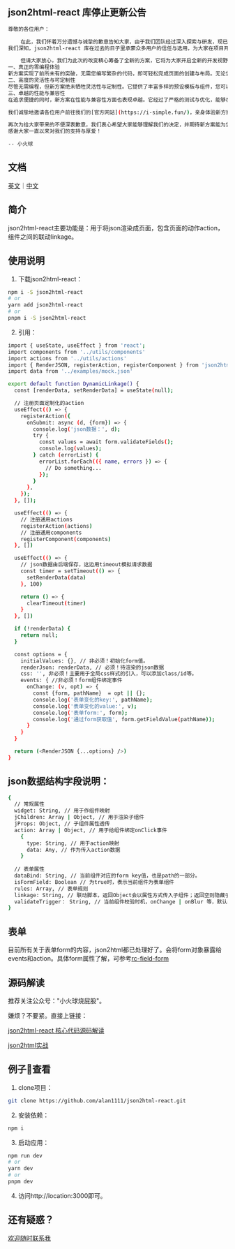 ## json2html-react 库停止更新公告
```bash
尊敬的各位用户：

    在此，我们怀着万分遗憾与诚挚的歉意告知大家，由于我们团队经过深入探索与研发，现已推出了更具创新性和卓越性能的替代方案，故而决定对 json2html-react 库停止更新维护。
我们深知，json2html-react 库在过去的日子里承蒙众多用户的信任与选用，为大家在项目开发过程中贡献了一份力量，对此我们深表感激。然而，技术的发展日新月异，为了能给大家带来更优质、高效且便捷的开发体验，我们不得不做出这一艰难的决定。

    但请大家放心，我们为此次的改变精心筹备了全新的方案，它将为大家开启全新的开发视野，带来诸多令人惊喜的特性：
一、真正的零编程体验
新方案实现了前所未有的突破，无需您编写繁杂的代码，即可轻松完成页面的创建与布局。无论您是经验丰富的开发者，还是刚刚入门的新手，都能在零编程的环境下快速实现自己心中理想的页面效果，大大节省了开发时间与精力，让您将更多的心思聚焦在业务逻辑与创意构思上。
二、高度的灵活性与可定制性
尽管无需编程，但新方案绝未牺牲灵活性与定制性。它提供了丰富多样的预设模板与组件，您可以根据具体项目需求，轻松对页面的各个元素进行个性化调整与定制。从页面风格、布局结构到元素样式，一切皆可按照您的意愿随心变换，确保您打造出独一无二且贴合项目需求的完美页面。
三、卓越的性能与兼容性
在追求便捷的同时，新方案在性能与兼容性方面也表现卓越。它经过了严格的测试与优化，能够在各种主流浏览器与设备上稳定运行，确保您的页面无论在何种环境下都能流畅展示，为用户提供优质的浏览体验。同时，其高效的渲染机制能够快速处理大量数据，即使面对复杂的页面结构与丰富的内容，也能轻松应对，毫无压力。

我们诚挚地邀请各位用户前往我们的[官方网站](https://i-simple.fun/)，亲身体验新方案所带来的这些令人惊叹的特性，一同见证零编程实现页面奇迹的精彩瞬间。

再次为给大家带来的不便深表歉意，我们衷心希望大家能够理解我们的决定，并期待新方案能为您的项目开发带来更多的便利与惊喜。
感谢大家一直以来对我们的支持与厚爱！

-- 小火球
```
## 文档
[英文](https://github.com/alan1111/json2html-react/blob/main/README.md)｜[中文](https://github.com/alan1111/json2html-react/blob/main/README_CN.md)

## 简介
json2html-react主要功能是：用于将json渲染成页面，包含页面的动作action，组件之间的联动linkage。

## 使用说明

1. 下载json2html-react：
```bash
npm i -S json2html-react
# or
yarn add json2html-react
# or
pnpm i -S json2html-react
```
2. 引用：

```bash
import { useState, useEffect } from 'react';
import components from '../utils/components'
import actions from '../utils/actions'
import { RenderJSON, registerAction, registerComponent } from 'json2html-react';
import data from '../examples/mock.json'

export default function DynamicLinkage() {
  const [renderData, setRenderData] = useState(null);

  // 注册页面定制化的action
  useEffect(() => {
    registerAction({
      onSubmit: async (d, {form}) => {
        console.log('json数据：', d);
        try {
          const values = await form.validateFields();
          console.log(values);
        } catch (errorList) {
          errorList.forEach(({ name, errors }) => {
            // Do something...
          });
        }
      },
    });
  }, []);

  useEffect(() => {
    // 注册通用actions
    registerAction(actions)
    // 注册通用components
    registerComponent(components)
  }, [])

  useEffect(() => {
    // json数据由后端保存，这边用timeout模拟请求数据
    const timer = setTimeout(() => {
      setRenderData(data)
    }, 100)

    return () => {
      clearTimeout(timer)
    }
  }, [])

  if (!renderData) {
    return null;
  }

  const options = {
    initialValues: {}, // 非必须！初始化form值。
    renderJson: renderData, // 必须！待渲染的json数据
    css: '', 非必须！主要用于全局css样式的引入，可以添加class/id等。
    events: { //非必须！form组件绑定事件
      onChange: (v, opt) => {
        const {form, pathName}  = opt || {};
        console.log('表单变化的key:', pathName);
        console.log('表单变化的value:', v);
        console.log('表单form:', form);
        console.log('通过form获取值', form.getFieldValue(pathName));
      }
    }
  }

  return (<RenderJSON {...options} />)
}

```
## json数据结构字段说明：

```bash
{
  // 常规属性
  widget: String, // 用于作组件映射
  jChildren: Array | Object, // 用于渲染子组件
  jProps: Object, // 子组件属性透传
  action: Array | Object, // 用于给组件绑定onClick事件
    {
      type: String, // 用于action映射
      data: Any, // 作为传入action数据
    }
  
  // 表单属性
  dataBind: String, // 当前组件对应的form key值，也是path的一部分。
  isFormField: Boolean // 为true时，表示当前组件为表单组件
  rules: Array, // 表单规则
  linkage: String, // 联动脚本，返回Object会以属性方式传入子组件；返回空则隐藏子组件。
  validateTrigger： String, // 当前组件校验时机，onChange | onBlur 等，默认onBlur，即失焦时候校验。
}
```

## 表单

目前所有关于表单form的内容，json2html都已处理好了。会将form对象暴露给events和action。具体form属性了解，可参考[rc-field-form](https://www.npmjs.com/package/rc-field-form)

## 源码解读

推荐关注公众号："小火球烧屁股"。

嫌烦？不要紧。直接上链接： 

[json2html-react 核心代码源码解读](https://mp.weixin.qq.com/s?__biz=MzkzMTQ1NDU4Nw==&mid=2247484271&idx=1&sn=f8230fba87efed9a997a7f53c1198508&chksm=c26b887bf51c016d7f6085fee855c69596932c6af8d2478362caa128df25350a353f74daa40c&token=1854349548&lang=zh_CN#rd)

[json2html实战](https://mp.weixin.qq.com/s?__biz=MzkzMTQ1NDU4Nw==&mid=2247484526&idx=1&sn=ba82a0a3abd427d25cd0c96b3ac0a87e&chksm=c26b8f7af51c066c44336256ab1e7069dc968747ab4949d46cda73f56cf58377462db05124ae&token=1531096240&lang=zh_CN#rd)

## 例子🌰查看
1. clone项目：
```bash
git clone https://github.com/alan1111/json2html-react.git
```

2. 安装依赖： 
```bash
npm i
```

3. 启动应用：

```bash
npm run dev
# or
yarn dev
# or
pnpm dev
```

4. 访问http://location:3000即可。

## 还有疑惑？

[欢迎随时联系我](https://i-simple.fun/contactUs)

